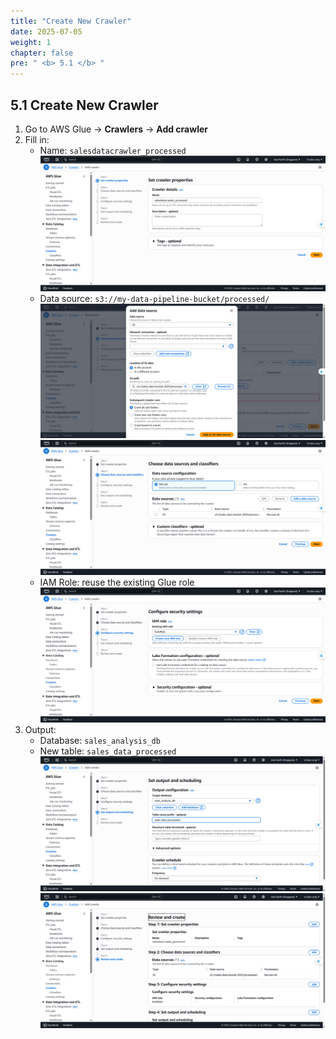 ```yaml
---
title: "Create New Crawler"
date: 2025-07-05
weight: 1
chapter: false
pre: " <b> 5.1 </b> "
---
```


## 5.1 Create New Crawler

1. Go to AWS Glue → **Crawlers** → **Add crawler**
2. Fill in:
   - Name: `salesdatacrawler_processed`
![Glue](/images/05/051/1.png?featherlight=false&width=90pc)
   - Data source: `s3://my-data-pipeline-bucket/processed/`
![Glue](/images/05/051/2.png?featherlight=false&width=90pc)
![Glue](/images/05/051/3.png?featherlight=false&width=90pc)
   - IAM Role: reuse the existing Glue role
![Glue](/images/05/051/4.png?featherlight=false&width=90pc)
1. Output:
   - Database: `sales_analysis_db`
   - New table: `sales_data_processed`
![Glue](/images/05/051/5.png?featherlight=false&width=90pc)
![Glue](/images/05/051/6.png?featherlight=false&width=90pc)